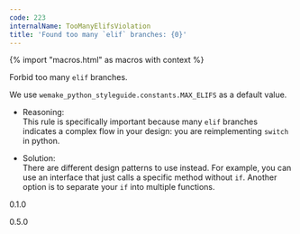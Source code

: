 ```yaml
---
code: 223
internalName: TooManyElifsViolation
title: 'Found too many `elif` branches: {0}'
---
```


{% import "macros.html" as macros with context %}

Forbid too many `elif` branches.

We use `wemake_python_styleguide.constants.MAX_ELIFS` as a default
value.

  - Reasoning:  
    This rule is specifically important because many `elif` branches
    indicates a complex flow in your design: you are reimplementing
    `switch` in python.

  - Solution:  
    There are different design patterns to use instead. For example, you
    can use an interface that just calls a specific method without `if`.
    Another option is to separate your `if` into multiple functions.

<div class="versionadded">

0.1.0

</div>

<div class="versionchanged">

0.5.0

</div>